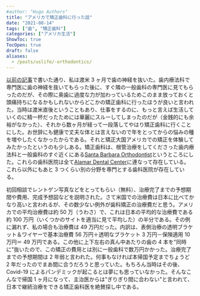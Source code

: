 ```yaml
---
#author: "Hugo Authors"
title: "アメリカで矯正歯科に行った話"
date: "2021-08-14"
tags: ["歯", "矯正歯科"]
categories: ["アメリカ生活"]
ShowToc: true
TocOpen: true
draft: false
aliases:
  - /posts/uslife/-orthodontics/
---
```


[以前の記事](https://www.yusaito.com/blog/posts/us-life/root-canal-treatment/)で書いた通り、私は渡米 3 ヶ月で歯の神経を抜いた。歯内療法科で専門医に歯の神経を抜いてもらった後に、すぐ隣の一般歯科の専門医に見てもらったのだが、その際に奥歯に過度な力が加わっているためこのまま放っておくと頭痛持ちになるかもしれないからどこかの矯正歯科に行ったほうが良いと言われた。当時は渡米直後ということもあり、仕事をするのに、もっと言えば生活していくのに精一杯だったためには華麗にスルーしてしまったのだが（金銭的にも余裕がなかった）、それから数ヶ月が経って一段落してやはり矯正歯科に行くことにした。お世辞にも健康で丈夫な体とは言えないので年をとってからの悩みの種を増やしたくなかったからである。それと矯正大国アメリカでの矯正を体験してみたかったというのも少しある。矯正歯科は、根管治療をしてくださった歯内療法科と一般歯科のすぐ近くにある[Santa Barbara Orthodontist](http://www.sborthodontics.com/)というところにした。これらの歯科医院は全て[Alamar Dental Center](https://www.google.com/maps/place/%E3%82%A2%E3%83%A9%E3%83%9E%E3%83%BC%E3%83%BB%E3%83%87%E3%83%B3%E3%82%BF%E3%83%AB%E3%83%BB%E3%82%BB%E3%83%B3%E3%82%BF%E3%83%BC/@34.4389881,-119.7240706,15z/data=!4m5!3m4!1s0x0:0xdc20bbc76f41883c!8m2!3d34.4390077!4d-119.7240401)に連なって存在している。これら以外にもあと 3 つくらい別の分野を専門とする歯科医院が存在している。

初回相談でレントゲン写真などをとってもらい（無料）、治療完了までの予想期間や費用、完成予想図などを説明された。さて米国での治療費は日本に比べてかなり高いと言われるが、その数少ない例外が歯科矯正の治療費だと思う。アメリカでの平均治療費は約 50 万（うわさ）で、これは日本の平均的な治療費である約 100 万円（いくつかのサイトを適当に見て平均した）の半分である。その例に漏れず、私の場合も治療費は 49 万円だった。内訳は、表側治療の透明ブラケット＆ワイヤーで基本治療費 56 万円＋透明なブラケット 3 万円－保険適用 10 万円＝ 49 万円である。この他に上下左右の真ん中あたりの歯の 4 本を"同時に"抜いたので、この矯正の費用とは別に一般歯科で数万円かかった。治療完了までの予想期間は 2 年弱と言われた。何事もなければ本帰国予定までちょうど 2 年だったのでまあ間に合うだろうと思っていた。もちろん当時はその後、Covid-19 によるパンデミックが起こるとは夢にも思っていなかった。そんなこんなで帰国 1 ヶ月になって、主治医からは"ぎりぎり間に合わない"と言われて、日本で継続治療をできる矯正歯科医を絶賛探し中である。
